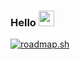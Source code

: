 ### Hello <img src="https://media.giphy.com/media/hvRJCLFzcasrR4ia7z/giphy.gif" width="25px">

<!--
**ricardonunesdev/ricardonunesdev** is a ✨ _special_ ✨ repository because its `README.md` (this file) appears on your GitHub profile.

Here are some ideas to get you started:

- 🔭 I’m currently working on ...
- 🌱 I’m currently learning ...
- 👯 I’m looking to collaborate on ...
- 🤔 I’m looking for help with ...
- 💬 Ask me about ...
- 📫 How to reach me: ...
- 😄 Pronouns: ...
- ⚡ Fun fact: ...
-->

[![roadmap.sh](https://api.roadmap.sh/v1-badge/tall/64f990f35ce9f4ca589d83ba?variant=dark)](https://roadmap.sh)
